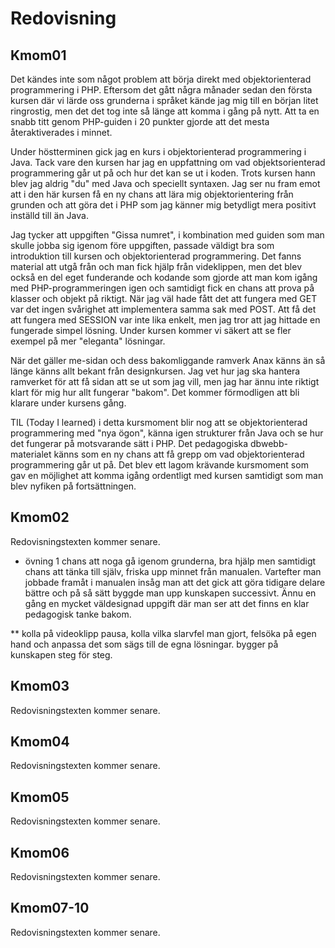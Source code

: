 ---
...
Redovisning
=========================



Kmom01
-------------------------

Det kändes inte som något problem att börja direkt med objektorienterad programmering i PHP. Eftersom det gått några månader sedan den första kursen där vi lärde oss grunderna i språket kände jag mig till en början litet ringrostig, men det det tog inte så länge att komma i gång på nytt. Att ta en snabb titt genom PHP-guiden i 20 punkter gjorde att det mesta återaktiverades i minnet.

Under höstterminen gick jag en kurs i objektorienterad programmering i Java. Tack vare den kursen har jag en uppfattning om vad objektsorienterad programmering går ut på och hur det kan se ut i koden. Trots kursen hann blev jag aldrig "du" med Java och speciellt syntaxen. Jag ser nu fram emot att i den här kursen få en ny chans att lära mig objektorientering från grunden och att göra det i PHP som jag känner mig betydligt mera positivt inställd till än Java.

Jag tycker att uppgiften "Gissa numret", i kombination med guiden som man skulle jobba sig igenom före uppgiften, passade väldigt bra som introduktion till kursen och objektorienterad programmering. Det fanns material att utgå från och man fick hjälp från videklippen, men det blev också en del eget funderande och kodande som gjorde att man kom igång med PHP-programmeringen igen och samtidigt fick en chans att prova på klasser och objekt på riktigt. När jag väl hade fått det att fungera med GET var det ingen svårighet att implementera samma sak med POST. Att få det att fungera med SESSION var inte lika enkelt, men jag tror att jag hittade en fungerade simpel lösning. Under kursen kommer vi säkert att se fler exempel på mer "eleganta" lösningar.

När det gäller me-sidan och dess bakomliggande ramverk Anax känns än så länge känns allt bekant från designkursen. Jag vet hur jag ska hantera ramverket för att få sidan att se ut som jag vill, men jag har ännu inte riktigt klart för mig hur allt fungerar "bakom". Det kommer förmodligen att bli klarare under kursens gång.

TIL (Today I learned) i detta kursmoment blir nog att se objektorienterad programmering med "nya ögon", känna igen strukturer från Java och se hur det fungerar på motsvarande sätt i PHP. Det pedagogiska dbwebb-materialet känns som en ny chans att få grepp om vad objektorienterad programmering går ut på. Det blev ett lagom krävande kursmoment som gav en möjlighet att komma igång ordentligt med kursen samtidigt som man blev nyfiken på fortsättningen.

Kmom02
-------------------------

Redovisningstexten kommer senare.

* övning 1 chans att noga gå igenom grunderna, bra hjälp men samtidigt chans att tänka till själv, friska upp minnet från manualen. Vartefter man jobbade framåt i manualen insåg man att det gick att göra tidigare delare bättre och på så sätt byggde man upp kunskapen successivt. Ännu en gång en mycket väldesignad uppgift där man ser att det finns en klar pedagogisk tanke bakom.

** kolla på videoklipp pausa, kolla vilka slarvfel man gjort, felsöka på egen hand och anpassa det som sägs till de egna lösningar. bygger på kunskapen steg för steg.

Kmom03
-------------------------

Redovisningstexten kommer senare.



Kmom04
-------------------------

Redovisningstexten kommer senare.



Kmom05
-------------------------

Redovisningstexten kommer senare.



Kmom06
-------------------------

Redovisningstexten kommer senare.



Kmom07-10
-------------------------

Redovisningstexten kommer senare.
